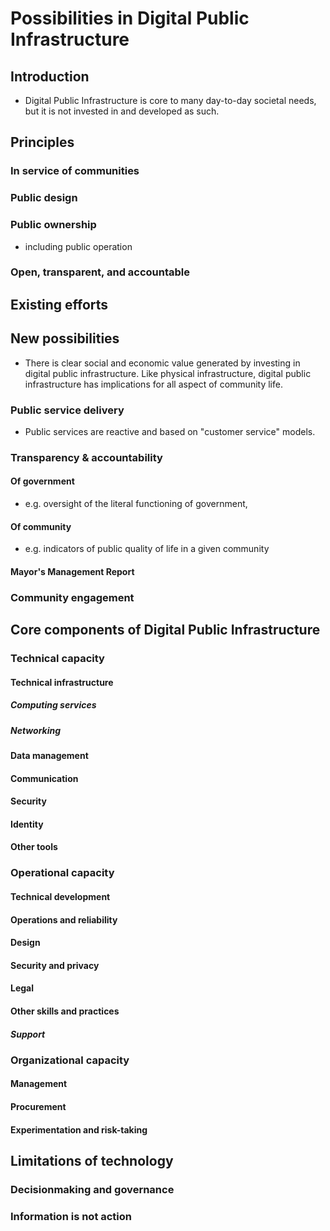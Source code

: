 # Possibilities in Digital Public Infrastructure

## Introduction
* Digital Public Infrastructure is core to many day-to-day societal needs, but it is not invested in and developed as such. 

## Principles
### In service of communities
### Public design
### Public ownership
* including public operation
### Open, transparent, and accountable


## Existing efforts


## New possibilities
* There is clear social and economic value generated by investing in digital public infrastructure. Like physical infrastructure, digital public infrastructure has implications for all aspect of community life. 

### Public service delivery
* Public services are reactive and based on "customer service" models.

### Transparency & accountability
#### Of government
* e.g. oversight of the literal functioning of government,
#### Of community
* e.g. indicators of public quality of life in a given community
#### Mayor's Management Report

### Community engagement


## Core components of Digital Public Infrastructure

### Technical capacity
#### Technical infrastructure
##### Computing services
##### Networking
#### Data management
#### Communication
#### Security
#### Identity
#### Other tools

### Operational capacity
#### Technical development
#### Operations and reliability
#### Design
#### Security and privacy
#### Legal
#### Other skills and practices
##### Support

### Organizational capacity
#### Management
#### Procurement
#### Experimentation and risk-taking

## Limitations of technology
### Decisionmaking and governance
### Information is not action
